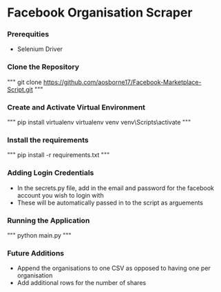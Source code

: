 # Facebook Organisation Scraper


### Prerequities 

- Selenium Driver


### Clone the Repository

"""
git clone https://github.com/aosborne17/Facebook-Marketplace-Script.git
"""

### Create and Activate Virtual Environment

"""
pip install virtualenv
virtualenv venv
venv\Scripts\activate
"""

### Install the requirements

"""
pip install -r requirements.txt
"""

### Adding Login Credentials

- In the secrets.py file, add in the email and password for the facebook account you wish to login with
- These will be automatically passed in to the script as arguements

 

### Running the Application

"""
python main.py
"""

### Future Additions

- Append the organisations to one CSV as opposed to having one per organisation
- Add additional rows for the number of shares